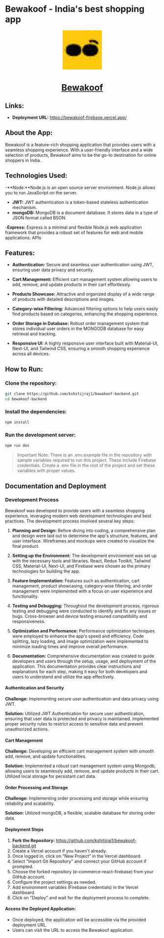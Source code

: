 # Bewakoof - India's best shopping app

<p align="center">
  <a href="https://bewakoof-firebase.vercel.app/">
    <picture>
      <img src="./public/favicon.ico" height="128">
    </picture>
    <h1 align="center">Bewakoof</h1>
  </a>
</p>

## Links:

- **Deployment URL:** https://bewakoof-firebase.vercel.app/

## About the App:

Bewakoof is a feature-rich shopping application that provides users with a seamless shopping experience. With a user-friendly interface and a wide selection of products, Bewakoof aims to be the go-to destination for online shoppers in India.

## Technologies Used:

-**Node:**Node.js is an open source server environment. Node.js allows you to run JavaScript on the server. 

- **JWT:** JWT authentication is a token-based stateless authentication mechanism.
- **mongoDB:** MongoDB is a document database. It stores data in a type of JSON format called BSON.

-**Express:** Express is a minimal and flexible Node.js web application framework that provides a robust set of features for web and mobile applications. APIs

## Features:

- **Authentication:**
  Secure and seamless user authentication using JWT, ensuring user data privacy and security.

- **Cart Management:**
  Efficient cart management system allowing users to add, remove, and update products in their cart effortlessly.

- **Products Showcase:**
  Attractive and organized display of a wide range of products with detailed descriptions and images.

- **Category-wise Filtering:**
  Advanced filtering options to help users easily find products based on categories, enhancing the shopping experience.

- **Order Storage in Database:**
  Robust order management system that stores individual user orders in the MONGODB database for easy retrieval and tracking.

- **Responsive UI:**
  A highly responsive user interface built with Material-UI, Next-UI, and Tailwind CSS, ensuring a smooth shopping experience across all devices.



## How to Run:

### **Clone the repository:**

```bash
git clone https://github.com/kshitijraj1/bewakoof-backend.git
cd bewakoof-backend
```

### **Install the dependencies:**

```bash
npm install
```

### **Run the development server:**

```bash
npm run dev
```


> Important Note: There is an .env.example file in the repository with sample variables required to run this project. These include Firebase credentials. Create a .env file in the root of the project and set these variables with proper values.

## Documentation and Deployment

### Development Process

Bewakoof was developed to provide users with a seamless shopping experience, leveraging modern web development technologies and best practices. The development process involved several key steps:

1. **Planning and Design:** Before diving into coding, a comprehensive plan and design were laid out to determine the app's structure, features, and user interface. Wireframes and mockups were created to visualize the final product.

2. **Setting up the Environment:** The development environment was set up with the necessary tools and libraries. React, Redux Toolkit, Tailwind CSS, Material-UI, Next-UI, and Firebase were chosen as the primary technologies for building the app.

3. **Feature Implementation:** Features such as authentication, cart management, product showcasing, category-wise filtering, and order management were implemented with a focus on user experience and functionality.

4. **Testing and Debugging:** Throughout the development process, rigorous testing and debugging were conducted to identify and fix any issues or bugs. Cross-browser and device testing ensured compatibility and responsiveness.

5. **Optimization and Performance:** Performance optimization techniques were employed to enhance the app's speed and efficiency. Code splitting, lazy loading, and image optimization were implemented to minimize loading times and improve overall performance.

6. **Documentation:** Comprehensive documentation was created to guide developers and users through the setup, usage, and deployment of the application. This documentation provides clear instructions and explanations for each step, making it easy for both developers and users to understand and utilize the app effectively.



#### Authentication and Security

**Challenge:** Implementing secure user authentication and data privacy using JWT.

**Solution:** Utilized JWT Authentication for secure user authentication, ensuring that user data is protected and privacy is maintained. Implemented proper security rules to restrict access to sensitive data and prevent unauthorized actions.

#### Cart Management

**Challenge:** Developing an efficient cart management system with smooth add, remove, and update functionalities.

**Solution:** Implemented a robust cart management system using Mongodb, allowing users to seamlessly add, remove, and update products in their cart. Utilized local storage for persistant cart data.

#### Order Processing and Storage

**Challenge:** Implementing order processing and storage while ensuring reliability and scalability.

**Solution:** Utilized mongoDB, a flexible, scalable database for storing order data.


#### Deployment Steps

1. **Fork the Repository:** https://github.com/kshitijraj1/bewakoof-backend.git
2. Create a Vercel account if you haven't already.
3. Once logged in, click on "New Project" in the Vercel dashboard.
4. Select "Import Git Repository" and connect your GitHub account if prompted.
5. Choose the forked repository (e-commerce-react-firebase) from your GitHub account.
6. Configure the project settings as needed.
7. Add environment variables (Firebase credentials) in the Vercel dashboard.
8. Click on "Deploy" and wait for the deployment process to complete.

#### Access the Deployed Application:

- Once deployed, the application will be accessible via the provided deployment URL.
- Users can visit the URL to access the Bewakoof application.
